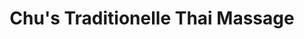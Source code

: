 ---
title: "Chu's Traditionelle Thai Massage"
url: /nottwil/chus-traditionelle-thai-massage/
shop: Massage
---